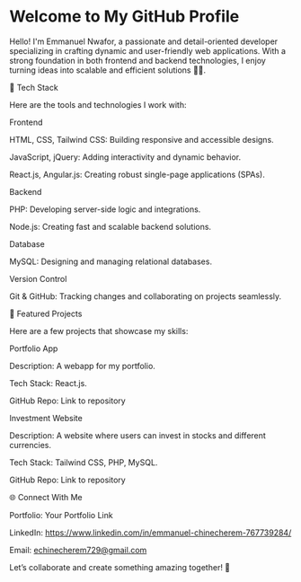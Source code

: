 <h1>Welcome to My GitHub Profile</h1>

Hello! I'm Emmanuel Nwafor, a passionate and detail-oriented developer specializing in crafting dynamic and user-friendly web applications. With a strong foundation in both frontend and backend technologies, I enjoy turning ideas into scalable and efficient solutions 🗼🗼. 

🚀 Tech Stack

Here are the tools and technologies I work with:

Frontend

HTML, CSS, Tailwind CSS: Building responsive and accessible designs.

JavaScript, jQuery: Adding interactivity and dynamic behavior.

React.js, Angular.js: Creating robust single-page applications (SPAs).

Backend

PHP: Developing server-side logic and integrations.

Node.js: Creating fast and scalable backend solutions.

Database

MySQL: Designing and managing relational databases.

Version Control

Git & GitHub: Tracking changes and collaborating on projects seamlessly.

🌟 Featured Projects

Here are a few projects that showcase my skills:

Portfolio App

Description: A webapp for my portfolio.

Tech Stack: React.js.

GitHub Repo: Link to repository

Investment Website 

Description: A website where users can invest in stocks and different currencies.

Tech Stack: Tailwind CSS, PHP, MySQL.

GitHub Repo: Link to repository

🌐 Connect With Me

Portfolio: Your Portfolio Link

LinkedIn: https://www.linkedin.com/in/emmanuel-chinecherem-767739284/

Email: echinecherem729@gmail.com

Let’s collaborate and create something amazing together! 🚀

<!---
emmanuel-nwafor/emmanuel-nwafor is a ✨ special ✨ repository because its `README.md` (this file) appears on your GitHub profile.
You can click the Preview link to take a look at your changes.
--->
